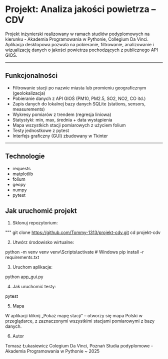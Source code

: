 # Projekt: Analiza jakości powietrza – CDV

Projekt inżynierski realizowany w ramach studiów podyplomowych na kierunku - Akademia Programowania w Pythonie, Collegium Da Vinci.  
Aplikacja desktopowa pozwala na pobieranie, filtrowanie, analizowanie i wizualizację danych o jakości powietrza pochodzących z publicznego API GIOŚ.

---

## Funkcjonalności

- Filtrowanie stacji po nazwie miasta lub promieniu geograficznym (geolokalizacja)
- Pobieranie danych z API GIOŚ (PM10, PM2.5, SO2, NO2, CO itd.)
- Zapis danych do lokalnej bazy danych SQLite (stations, sensors, measurements)
- Wykresy pomiarów z trendem (regresja liniowa)
- Statystyki: min, max, średnia + data wystąpienia
- Mapa wszystkich stacji pomiarowych z użyciem folium
- Testy jednostkowe z pytest
- Interfejs graficzny (GUI) zbudowany w Tkinter

---

## Technologie

- requests
- matplotlib
- folium
- geopy
- numpy
- pytest


## Jak uruchomić projekt

1. Sklonuj repozytorium:

"""
git clone https://github.com/Tommy-1313/projekt-cdv.git
cd projekt-cdv

2. Utwórz środowisko wirtualne:

python -m venv venv
venv\Scripts\activate       # Windows
pip install -r requirements.txt

3. Uruchom aplikacje:

python app_gui.py

4. Jak uruchomić testy:

pytest

5. Mapa

W aplikacji kliknij „Pokaż mapę stacji” – otworzy się mapa Polski w przeglądarce, z zaznaczonymi wszystkimi stacjami pomiarowymi z bazy danych.

6. Autor

Tomasz Łukasiewicz
Colegium Da Vinci, Poznań
Studia podyplomowe - Akademia Programowania w Pythonie ~ 2025
